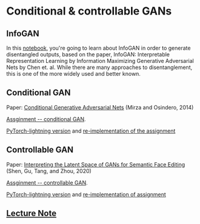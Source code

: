 # Conditional & controllable GANs

## InfoGAN

In this [notebook](C1W4_InfoGAN.ipynb), you're going to learn about InfoGAN in order to generate disentangled outputs, based on the paper, InfoGAN: Interpretable Representation Learning by Information Maximizing Generative Adversarial Nets by Chen et. al. While there are many approaches to disentanglement, this is one of the more widely used and better known.

## Conditional GAN

Paper: [Conditional Generative Adversarial Nets](ConditionalGAN.pdf) (Mirza and Osindero, 2014)

[Assginment -- conditional GAN](C1W4A_Build_a_Conditional_GAN.ipynb).  

[PyTorch-lightning version](../../gans/models/CGAN/) and [re-implementation of the assignment](myC1W4A_Conditional_GAN.ipynb)

## Controllable GAN

Paper: [Interpreting the Latent Space of GANs for Semantic Face Editing](ControllableGAN.pdf) (Shen, Gu, Tang, and Zhou, 2020)  

[Assginment -- controllable GAN](C1W4B_Controllable_Generation.ipynb).  

[PyTorch-lightning version](../../gans/models/ControllableGAN/) and [re-implementation of assignment](myC1W4B_Controllable_GAN.ipynb)

## [Lecture Note](C1_W4.pdf)
